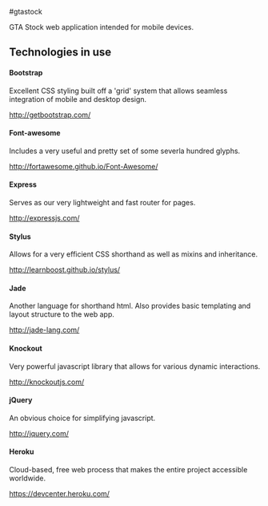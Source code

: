 #gtastock

GTA Stock web application intended for mobile devices.

## Technologies in use
#### Bootstrap
  Excellent CSS styling built off a 'grid' system that allows seamless integration of mobile and desktop design. 

http://getbootstrap.com/
#### Font-awesome
Includes a very useful and pretty set of some severla hundred glyphs.

http://fortawesome.github.io/Font-Awesome/
#### Express
Serves as our very lightweight and fast router for pages.

http://expressjs.com/
#### Stylus
Allows for a very efficient CSS shorthand as well as mixins and inheritance.

http://learnboost.github.io/stylus/
#### Jade
Another language for shorthand html. Also provides basic templating and layout structure to the web app.

http://jade-lang.com/
#### Knockout
Very powerful javascript library that allows for various dynamic interactions.

http://knockoutjs.com/
#### jQuery
An obvious choice for simplifying javascript.

http://jquery.com/
#### Heroku
Cloud-based, free web process that makes the entire project accessible worldwide.

https://devcenter.heroku.com/
